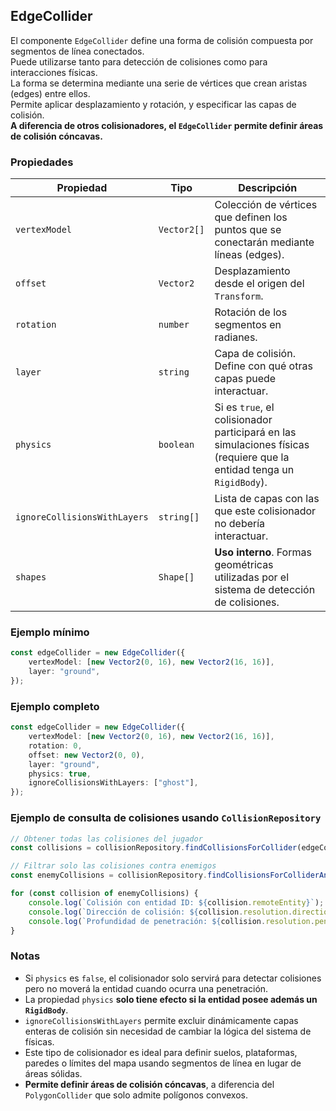 ## EdgeCollider

El componente `EdgeCollider` define una forma de colisión compuesta por segmentos de línea conectados.  
Puede utilizarse tanto para detección de colisiones como para interacciones físicas.  
La forma se determina mediante una serie de vértices que crean aristas (edges) entre ellos.  
Permite aplicar desplazamiento y rotación, y especificar las capas de colisión.  
**A diferencia de otros colisionadores, el `EdgeCollider` permite definir áreas de colisión cóncavas.**

### Propiedades

| Propiedad                    | Tipo        | Descripción                                                                                                           |
| ---------------------------- | ----------- | --------------------------------------------------------------------------------------------------------------------- |
| `vertexModel`                | `Vector2[]` | Colección de vértices que definen los puntos que se conectarán mediante líneas (edges).                               |
| `offset`                     | `Vector2`   | Desplazamiento desde el origen del `Transform`.                                                                       |
| `rotation`                   | `number`    | Rotación de los segmentos en radianes.                                                                                |
| `layer`                      | `string`    | Capa de colisión. Define con qué otras capas puede interactuar.                                                       |
| `physics`                    | `boolean`   | Si es `true`, el colisionador participará en las simulaciones físicas (requiere que la entidad tenga un `RigidBody`). |
| `ignoreCollisionsWithLayers` | `string[]`  | Lista de capas con las que este colisionador no debería interactuar.                                                  |
| `shapes`                     | `Shape[]`   | **Uso interno**. Formas geométricas utilizadas por el sistema de detección de colisiones.                             |

### Ejemplo mínimo

```typescript
const edgeCollider = new EdgeCollider({
    vertexModel: [new Vector2(0, 16), new Vector2(16, 16)],
    layer: "ground",
});
```

### Ejemplo completo

```typescript
const edgeCollider = new EdgeCollider({
    vertexModel: [new Vector2(0, 16), new Vector2(16, 16)],
    rotation: 0,
    offset: new Vector2(0, 0),
    layer: "ground",
    physics: true,
    ignoreCollisionsWithLayers: ["ghost"],
});
```

### Ejemplo de consulta de colisiones usando `CollisionRepository`

```typescript
// Obtener todas las colisiones del jugador
const collisions = collisionRepository.findCollisionsForCollider(edgeCollider);

// Filtrar solo las colisiones contra enemigos
const enemyCollisions = collisionRepository.findCollisionsForColliderAndLayer(edgeCollider, "enemy");

for (const collision of enemyCollisions) {
    console.log(`Colisión con entidad ID: ${collision.remoteEntity}`);
    console.log(`Dirección de colisión: ${collision.resolution.direction}`);
    console.log(`Profundidad de penetración: ${collision.resolution.penetration}`);
}
```

### Notas

-   Si `physics` es `false`, el colisionador solo servirá para detectar colisiones pero no moverá la entidad cuando ocurra una penetración.
-   La propiedad `physics` **solo tiene efecto si la entidad posee además un `RigidBody`**.
-   `ignoreCollisionsWithLayers` permite excluir dinámicamente capas enteras de colisión sin necesidad de cambiar la lógica del sistema de físicas.
-   Este tipo de colisionador es ideal para definir suelos, plataformas, paredes o límites del mapa usando segmentos de línea en lugar de áreas sólidas.
-   **Permite definir áreas de colisión cóncavas**, a diferencia del `PolygonCollider` que solo admite polígonos convexos.
